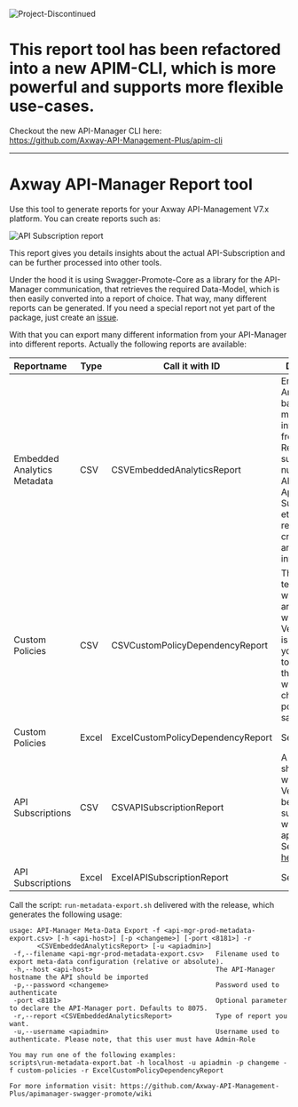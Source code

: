![Project-Discontinued](https://img.shields.io/badge/Project-Discontinued-red)  

# This report tool has been refactored into a new APIM-CLI, which is more powerful and supports more flexible use-cases.  

Checkout the new API-Manager CLI here:  
https://github.com/Axway-API-Management-Plus/apim-cli

---

# Axway API-Manager Report tool

Use this tool to generate reports for your Axway API-Management V7.x platform. You can create reports such as:

![API Subscription report][1]

This report gives you details insights about the actual API-Subscription and can be further processed into other tools.

Under the hood it is using Swagger-Promote-Core as a library for the API-Manager communication, that retrieves the required Data-Model, which is then easily converted into a report of choice. That way, many different reports can be generated. If you need a special report not yet part of the package, just create an [issue][2].

With that you can export many different information from your API-Manager into different reports. Actually the following reports are available:

|Reportname|Type|Call it with ID|Description|
|:---------|-----|---------------|-----------|
|Embedded Analytics Metadata|CSV|CSVEmbeddedAnalyticsReport|Embedded Analytics is based on meta-data information from the API-Repository such as number of APIs, Application-Subscriptions, etc. Use this report to create a CSV and import it into EA.|
|Custom Policies|CSV|CSVCustomPolicyDependencyReport|This report tells you, which Policies are used by which API-Version. This is handy, if you would like to understand the impact when changing a policy. See a sample [here][3]|
|Custom Policies|Excel|ExcelCustomPolicyDependencyReport|See above|
|API Subscriptions|CSV|CSVAPISubscriptionReport|A reporting showing you which APIs + Version has been subscribed by which applications. See a sample [here][1]|
|API Subscriptions|Excel|ExcelAPISubscriptionReport|See above|

Call the script: `run-metadata-export.sh` delivered with the release, which generates the following usage:
```
usage: API-Manager Meta-Data Export -f <api-mgr-prod-metadata-export.csv> [-h <api-host>] [-p <changeme>] [-port <8181>] -r
       <CSVEmbeddedAnalyticsReport> [-u <apiadmin>]
 -f,--filename <api-mgr-prod-metadata-export.csv>   Filename used to export meta-data configuration (relative or absolute).
 -h,--host <api-host>                               The API-Manager hostname the API should be imported
 -p,--password <changeme>                           Password used to authenticate
 -port <8181>                                       Optional parameter to declare the API-Manager port. Defaults to 8075.
 -r,--report <CSVEmbeddedAnalyticsReport>           Type of report you want.
 -u,--username <apiadmin>                           Username used to authenticate. Please note, that this user must have Admin-Role

You may run one of the following examples:
scripts\run-metadata-export.bat -h localhost -u apiadmin -p changeme -f custom-policies -r ExcelCustomPolicyDependencyReport

For more information visit: https://github.com/Axway-API-Management-Plus/apimanager-swagger-promote/wiki
```

[1]: images/API-Subscription-Report-Excel.png
[2]: ../../issues
[3]: images/custom-policy-export.png
